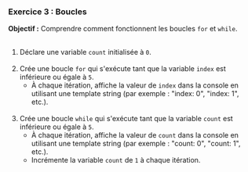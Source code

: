 ### Exercice 3 : Boucles
**Objectif :** Comprendre comment fonctionnent les boucles `for` et `while`.
<br><br>
1. Déclare une variable `count` initialisée à `0`.
<br><br>
2. Crée une boucle `for` qui s'exécute tant que la variable `index` est inférieure ou égale à `5`.
    - À chaque itération, affiche la valeur de `index` dans la console en utilisant une template string (par exemple : "index: 0", "index: 1", etc.).
<br><br>
3. Crée une boucle `while` qui s'exécute tant que la variable `count` est inférieure ou égale à `5`.
    - À chaque itération, affiche la valeur de `count` dans la console en utilisant une template string (par exemple : "count: 0", "count: 1", etc.).
    - Incrémente la variable `count` de `1` à chaque itération.
